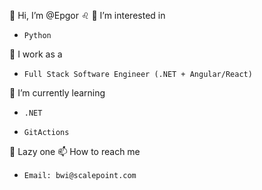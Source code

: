 👋 Hi, I’m @Epgor :leo:
👀 I’m interested in 
-     Python 
:office: I work as a
-     Full Stack Software Engineer (.NET + Angular/React)
🌱 I’m currently learning
-     .NET 
-     GitActions
💞️ Lazy one
📫 How to reach me 
-     Email: bwi@scalepoint.com

<!---
Epgor/Epgor is a ✨ special ✨ repository because its `README.md` (this file) appears on your GitHub profile.
You can click the Preview link to take a look at your changes.
--->
